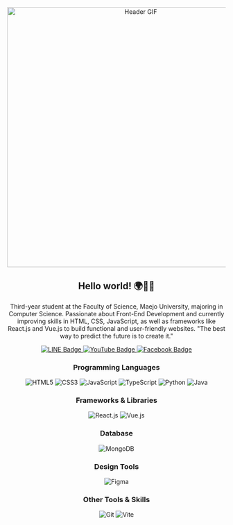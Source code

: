 

<div align="center">
  <img src="https://i.imgur.com/UkaqXby.gif" width="600" alt="Header GIF"/>
</div>

<h2 align="center">Hello world! 🌍👨‍💻</h2>
<p align="center">
  Third-year student at the Faculty of Science, Maejo University, majoring in Computer Science.
Passionate about Front-End Development and currently improving skills in HTML, CSS, JavaScript, as well as frameworks like React.js and Vue.js to build functional and user-friendly websites.
"The best way to predict the future is to create it."
</p>

<!-- Social Icons -->
<div align="center">
   <a href="https://line.me/ti/p/j6FbYy7gWA">
    <img src="https://img.shields.io/badge/LINE-blue?style=flat-square&logo=line&logoColor=white" alt="LINE Badge"/>
  </a>
   <a href="https://www.youtube.com/channel/UCEJnIygcQoqc4emGwsPEcQA">
    <img src="https://img.shields.io/badge/YouTube-red?style=flat-square&logo=youtube&logoColor=white" alt="YouTube Badge"/>
  </a>
  <a href="https://www.facebook.com/profile.php?id=100010483279668">
    <img src="https://img.shields.io/badge/Facebook-blue?style=flat-square&logo=facebook&logoColor=white" alt="Facebook Badge"/>
  </a>
</div>


<!-- Programming Languages -->
<h3 align="center">Programming Languages</h3>
<div align="center">
  <img src="https://img.shields.io/badge/HTML5-orange?style=for-the-badge&logo=html5&logoColor=white" alt="HTML5"/>
  <img src="https://img.shields.io/badge/CSS3-blue?style=for-the-badge&logo=css3&logoColor=white" alt="CSS3"/>
  <img src="https://img.shields.io/badge/JavaScript-yellow?style=for-the-badge&logo=javascript&logoColor=white" alt="JavaScript"/>
  <img src="https://img.shields.io/badge/TypeScript-blue?style=for-the-badge&logo=typescript&logoColor=white" alt="TypeScript"/>
  <img src="https://img.shields.io/badge/Python-blue?style=for-the-badge&logo=python&logoColor=white" alt="Python"/>
  <img src="https://img.shields.io/badge/Java-red?style=for-the-badge&logo=java&logoColor=white" alt="Java"/>
</div>

<!-- Frameworks & Libraries -->
<h3 align="center">Frameworks & Libraries</h3>
<div align="center">
  <img src="https://img.shields.io/badge/React.js-blue?style=for-the-badge&logo=react&logoColor=white" alt="React.js"/>
  <img src="https://img.shields.io/badge/Vue.js-brightgreen?style=for-the-badge&logo=vue.js&logoColor=white" alt="Vue.js"/>
</div>

<!-- Database -->
<h3 align="center">Database</h3>
<div align="center">
  <img src="https://img.shields.io/badge/MongoDB-green?style=for-the-badge&logo=mongodb&logoColor=white" alt="MongoDB"/>
</div>

<!-- Design Tools -->
<h3 align="center">Design Tools</h3>
<div align="center">
  <img src="https://img.shields.io/badge/Figma-purple?style=for-the-badge&logo=figma&logoColor=white" alt="Figma"/>
</div>

<!-- Other Tools & Skills -->
<h3 align="center">Other Tools & Skills</h3>
<div align="center">
  <img src="https://img.shields.io/badge/Git-red?style=for-the-badge&logo=git&logoColor=white" alt="Git"/>
  <img src="https://img.shields.io/badge/Vite-blue?style=for-the-badge&logo=vite&logoColor=white" alt="Vite"/>
</div>





